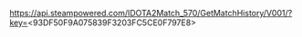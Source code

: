 https://api.steampowered.com/IDOTA2Match_570/GetMatchHistory/V001/?key=<93DF50F9A075839F3203FC5CE0F797E8>
